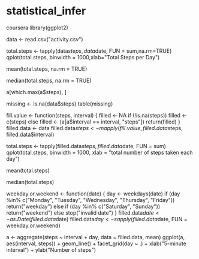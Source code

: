 # statistical_infer
coursera
library(ggplot2)

data <- read.csv("activity.csv")

total.steps <- tapply(data$steps, data$date, FUN = sum,na.rm=TRUE)
qplot(total.steps, binwidth = 1000,xlab="Total Steps per Day")

mean(total.steps, na.rm = TRUE)

median(total.steps, na.rm = TRUE)

a[which.max(a$steps), ]

missing <- is.na(data$steps)
table(missing) 

fill.value <- function(steps, interval)
{ filled <- NA
if (!is.na(steps))
  filled <- c(steps)
else filled <- (a[a$interval == interval, "steps"])
return(filled)
}
filled.data <- data
filled.data$steps <- mapply(fill.value, filled.data$steps, filled.data$interval)

total.steps <- tapply(filled.data$steps, filled.data$date, FUN = sum)
qplot(total.steps, binwidth = 1000, xlab = "total number of steps taken each day")

mean(total.steps)

median(total.steps)

weekday.or.weekend <- function(date) {
  day <- weekdays(date)
  if (day %in% c("Monday", "Tuesday", "Wednesday", "Thursday", "Friday")) 
    return("weekday") else if (day %in% c("Saturday", "Sunday")) 
      return("weekend") else stop("invalid date")
}
filled.data$date <- as.Date(filled.data$date)
filled.data$day <- sapply(filled.data$date, FUN = weekday.or.weekend)

a <- aggregate(steps ~ interval + day, data = filled.data, mean)
ggplot(a, aes(interval, steps)) + geom_line() + facet_grid(day ~ .) + 
  xlab("5-minute interval") + ylab("Number of steps")

